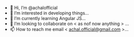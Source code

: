 - 👋 Hi, I’m @achalofficial
- 👀 I’m interested in developing things...
- 🌱 I’m currently learning Angular JS...
- 💞️ I’m looking to collaborate on < as nof now anything > ...
- 📫 How to reach me email < achal.official@gmail.com >...

<!---
achalofficial/achalofficial is a ✨ special ✨ repository because its `README.md` (this file) appears on your GitHub profile.
You can click the Preview link to take a look at your changes.
--->
